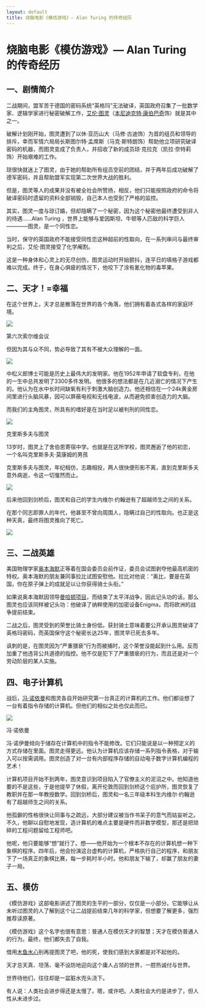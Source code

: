 ```yaml
---
layout: default
title: 烧脑电影《模仿游戏》— Alan Turing 的传奇经历
---
```


# 烧脑电影《模仿游戏》— Alan Turing 的传奇经历

## 一、剧情简介

二战期间，盟军苦于德国的密码系统“英格玛”无法破译，英国政府召集了一批数学家、逻辑学家进行秘密破解工作，[艾伦·图灵](https://en.wikipedia.org/wiki/Alan_Turing)（[本尼迪克特·康伯巴奇](https://en.wikipedia.org/wiki/Benedict_Cumberbatch)饰）就是其中之一。

破解计划刚开始，图灵遭到了以休·亚历山大（马修·古迪饰）为首的组员和领导的排斥，幸而军情六局局长斯图尔特·孟席斯（马克·斯特朗饰）帮助他立项研究破译密码的机器，而图灵变成了负责人，并招收了新的成员琼·克拉克（凯拉·奈特莉饰）开始艰难的工作。

琼很快就迷上了图灵，由于她的帮助所有组员空前的团结，并于两年后成功破解了德军密码，并且帮助盟军实现第二次世界大战的胜利。

但是，图灵等人的成果并没有被全社会所赞扬，相反，他们只能按照政府的命令将破译密码时遗留的资料全部销毁，自己本人也受到了严格的监控。

其实，图灵一度与琼订婚，但却隐瞒了一个秘密，因为这个秘密他最终遭受到非人的待遇……Alan Turing ，世界上能够与爱因斯坦、牛顿等人匹敌的科学巨人————图灵，是一个同性恋。

当时，保守的英国政府不能接受同性恋这种超前的性取向，在一系列审问与最终审判之后，艾伦·图灵接受了化学阉割。

这是一种身体和心灵上的无尽创伤，图灵运动时开始颤抖，连平日的填格子游戏都难以完成。终于，在身心俱疲的情况下，他咬下了涂有氰化物的毒苹果。  

## 二、天才！=幸福

在这个世界上，天才总是散落在世界的各个角落，他们拥有着各式各样的家庭环境。

![](https://images.cnblogs.com/cnblogs_com/bluespot/800px-Solvay_conference_1927.jpg)

第六次索尔维会议

但因为其与众不同，势必导致了其有不被大众理解的一面。

![](http://5b0988e595225.cdn.sohucs.com/images/20171128/b98026c5326a4166a9ab3aaef2fafe60.jpeg)

中松义郎博士可能是历史上最伟大的发明家。他在1952年申请了软盘专利，在他的一生中总共发明了3300多件发明。 他很多的想法都是在几近溺亡的情况下产生的。他认为在水中长时间缺氧有利于刺激大脑创造力。他还相信在一个24k黄金房间里进行头脑风暴，因可以屏蔽电视和无线电波，从而避免损害创造力的大脑。


而我们的主角图灵，所具有的嗜好是在当时足以被判刑的同性恋。

![](http://5b0988e595225.cdn.sohucs.com/images/20171203/25c504c79c5e4b9aa8f3bcc001fdabbd.jpeg)

克里斯多夫与图灵

13岁时，图灵上了舍伯恩寄宿中学。也就是在这所学校，图灵邂逅了他的初恋，一个名叫克里斯多夫·莫康姆的男孩

克里斯多夫与图灵，年纪相仿，志趣相投，两人很快便形影不离，直到克里斯多夫意外病逝，令这一切戛然而止。

![](http://i2.hdslb.com/bfs/archive/73480e78e0d4af31d04c7b04643c31cb9d396bab.jpg)

后来他回到剑桥后，图灵和自己的学生内维尔·约翰逊有了超越师生之间的关系。

在那个同志即罪人的年代，他甚至不曾向周围人，隐瞒过自己的性取向。也正是这种天真，最终将图灵推向了死亡。

![](https://img3.doubanio.com/view/thing_review/l/public/p586564.webp)

## 三、二战英雄

美国物理学家[奥本海默](https://en.wikipedia.org/wiki/J._Robert_Oppenheimer)正等着在国会委员会前作证，委员会试图剥夺他最高机密的特权。奥本海默的朋友兼同事拉比试图安慰他。拉比对他说：“奥比，要是在英国，你在原子弹上的成就足以让你获得骑士头衔。”

如果说奥本海默因领导[曼哈顿项目](https://en.wikipedia.org/wiki/Manhattan_Project)，而结束了太平洋战争，因此记头功的话，那么图灵也应该同样被记头功：他破译了纳粹使用的加密设备Enigma，而将欧洲的战争提前结束。

二战之后，图灵受到的荣誉比骑士身份低。获封骑士意味着要公开承认图灵破译了英格玛密码，而英国保守这个秘密长达25年，图灵早已死去多年。

讽刺的是，在图灵因为“严重猥亵”行为而被捕时，这个荣誉没能起到什么用。反而加重了他违背公共道德的指控。他不仅是犯下了严重猥亵的行为，而且还是对一个劳动阶层的某人实施。

## 四、电子计算机

战后，[冯·诺依曼](https://en.wikipedia.org/wiki/John_von_Neumann)和图灵各自开始研究第一台真正的计算机的工作。他们都设想了一台有着指令存储的计算机。但他们的相似之处也仅此而已。

![](https://upload.wikimedia.org/wikipedia/commons/5/5e/JohnvonNeumann-LosAlamos.gif)

冯·诺依曼

冯·诺伊曼倾向于储存在计算机中的指令不能修改。它们只能说是以一种预定义的方式存储在里面。图灵走得更远。他认为计算机应该存储一系列指令表格，对于输入可以按需调用。图灵创造了对一台有内部程序存储的自动电子数字计算机编程的艺术！

计算机项目开始不到两年，图灵意识到项目陷入了官僚主义的泥沼之中。他知道他要的不是这些，于是他提早了休假，离开伦敦而回到剑桥这个庇护所，图灵恢复了教职并在那一年教授数学。回到剑桥后，图灵和一名三年级本科生内维尔·约翰逊有了超越师生之间的关系。

他孤僻的性格很快让同事与之疏远，大部分建议被当作书呆子的意气而姑妄听之。不久，他聊以自慰地发现，造计算机的难点主要是硬件而非数学模型，那还是把琐碎的工程问题留给工程师吧。

他呢，他只要能够“想”就行了。想——他开始为一个根本不存在的计算机想一种下象棋的程序。四年后，他会扮演这台虚构的计算机，严格执行自己的程序，和朋友下了一场真正的象棋比赛，每一步耗时半小时。他和朋友下输了，却赢了朋友的妻子一局。

## 五、模仿

《模仿游戏》这部电影讲述了图灵的生平的一部分，仅仅是一小部分。它能够让从未听过图灵的人了解到这个让二战提前结束几年的科学家，但想要了解更多，强烈推荐读原著。

《模仿游戏》这个名字也很有意思：普通人在模仿天才的智慧；天才在模仿普通人的行为。最终，他们都失去了自我。

借用[木鱼水心](https://www.bilibili.com/video/av25026545)别再提图灵了吧，他的死，使我们感到大家都是对不起他的。

天才总天真、坦荡、毫不设防地迎向这个庸人占领的世界，一腔热诚付与世界。

世界待他们，往往却是一盆脏水兜头浇下。

有人说：人类社会进步得还是太慢了。嗯，或许吧。人类社会大约是进步了，但人性从未进步过。